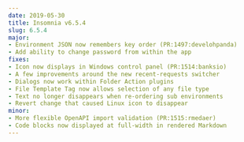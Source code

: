 ```yaml
---
date: 2019-05-30
title: Insomnia v6.5.4
slug: 6.5.4
major:
- Environment JSON now remembers key order (PR:1497:develohpanda)
- Add ability to change password from within the app
fixes:
- Icon now displays in Windows control panel (PR:1514:banksio)
- A few improvements around the new recent-requests switcher
- Dialogs now work within Folder Action plugins
- File Template Tag now allows selection of any file type
- Text no longer disappears when re-ordering sub environments
- Revert change that caused Linux icon to disappear
minor:
- More flexible OpenAPI import validation (PR:1515:rmedaer)
- Code blocks now displayed at full-width in rendered Markdown
---
```

